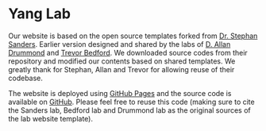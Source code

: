 # Yang Lab

Our website is based on the open source templates forked from [Dr. Stephan Sanders](https://github.com/sanderslab/sanderslab.github.io). Earlier version designed and shared by the labs of [D. Allan Drummond](http://www.allanlab.org/aboutwebsite.html) and [Trevor Bedford](http://bedford.io/misc/about/). We downloaded source codes from their repository and modified our contents based on shared templates. We greatly thank for Stephan, Allan and Trevor for allowing reuse of their codebase. 

The website is deployed using [GitHub Pages](https://ylab_hi.github.io) and the source code is available on [GitHub](https://github.com/ylab_hi). Please feel free to reuse this code (making sure to cite the Sanders lab, Bedford lab and Drummond lab as the original sources of the lab website template).
